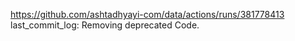 https://github.com/ashtadhyayi-com/data/actions/runs/381778413
last_commit_log: Removing deprecated Code.